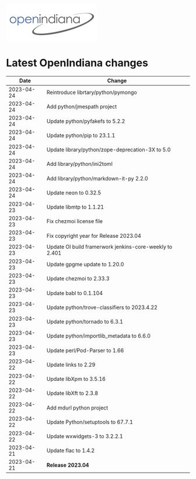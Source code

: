 <!--

The contents of this Documentation are subject to the Public Documentation License Version 1.01
(the "License"); you may only use this Documentation if you comply with the terms of this License.
A copy of the License is available at http://illumos.org/license/PDL.

The Original Documentation is _________________.

The Initial Writer of the Original Documentation is Alexander Pyhalov Copyright (C) 2013-2020.
All Rights Reserved. (Initial Writer contact(s):________________[Insert hyperlink/alias]).

Contributor(s):   Adam Števko, Andreas Wacknitz, Aurelien Larcher,  Ken Mays, Michal Nowak

Portions created by Adam Števko are Copyright (C) 2017.
Portions created by Andreas Wacknitz are Copyright (C) 2018.
Portions created by Aurelien Larcher are Copyright (C) 2018.
Portions created by Ken Mays are Copyright (C) 2014.
Portions created by Michal Nowak are Copyright (C) 2020.
New additions by Benny Lyons (C) 2023

Portions created by ______ are Copyright (C)_________[Insert year(s)].
All Rights Reserved. (Contributor contact(s):________________[Insert hyperlink/alias]).

-->

<img src = "../../Openindiana.png">

# Latest OpenIndiana changes

Date       | Change
---------  | -------------
2023-04-24 | Reintroduce librtary/python/pymongo
2023-04-24 | Add  python/jmespath project
2023-04-24 | Update python/pyfakefs to 5.2.2
2023-04-24 | Update python/pip to 23.1.1
2023-04-24 | Update library/python/zope-deprecation-3X to 5.0
2023-04-24 | Add library/python/ini2toml
2023-04-24 | Add library/python/markdown-it-py 2.2.0
2023-04-24 | Update neon to 0.32.5
2023-04-23 | Update libmtp to 1.1.21
2023-04-23 | Fix chezmoi license file
2023-04-23 | Fix copyright year for Release 2023.04
2023-04-23 | Update OI build framerwork jenkins-core-weekly to 2.401
2023-04-23 | Update gpgme update to 1.20.0
2023-04-23 | Update chezmoi to 2.33.3
2023-04-23 | Update babl to 0.1.104
2023-04-23 | Update python/trove-classifiers to 2023.4.22
2023-04-23 | Update python/tornado to 6.3.1
2023-04-23 | Update python/importlib_metadata to 6.6.0
2023-04-23 | Update perl/Pod-Parser to 1.66
2023-04-22 | Update links to 2.29
2023-04-22 | Update libXpm to 3.5.16
2023-04-22 | Update libXft to 2.3.8
2023-04-22 | Add mdurl python project
2023-04-22 | Update Python/setuptools to  67.7.1
2023-04-22 | Update wxwidgets-3 to 3.2.2.1
2023-04-21 | Update flac to 1.4.2
2023-04-21 | **Release 2023.04**
